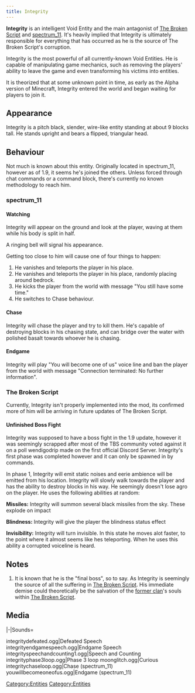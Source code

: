 ```yaml
---
title: Integrity
---
```


**Integrity** is an intelligent Void Entity and the main antagonist of
[The Broken Script](The_Broken_Script "wikilink") and
[spectrum_11](spectrum_11 "wikilink"). It's heavily implied that
Integrity is ultimately responsible for everything that has occurred as
he is the source of The Broken Script's corruption.

Integrity is the most powerful of all currently-known Void Entities. He
is capable of manipulating game mechanics, such as removing the players'
ability to leave the game and even transforming his victims into
entities.

It is theorized that at some unknown point in time, as early as the
Alpha version of Minecraft, Integrity entered the world and began
waiting for players to join it.

## Appearance

Integrity is a pitch black, slender, wire-like entity standing at about
9 blocks tall. He stands upright and bears a flipped, triangular head.

## Behaviour

Not much is known about this entity. Originally located in spectrum_11,
however as of 1.9, it seems he's joined the others. Unless forced
through chat commands or a command block, there's currently no known
methodology to reach him.

### spectrum_11

#### Watching

Integrity will appear on the ground and look at the player, waving at
them while his body is split in half.

A ringing bell will signal his appearance.

Getting too close to him will cause one of four things to happen:

1.  He vanishes and teleports the player in his place.
2.  He vanishes and teleports the player in his place, randomly placing
    around bedrock.
3.  He kicks the player from the world with message "You still have some
    time."
4.  He switches to Chase behaviour.

#### Chase

Integrity will chase the player and try to kill them. He's capable of
destroying blocks in his chasing state, and can bridge over the water
with polished basalt towards whoever he is chasing.

#### Endgame

Integrity will play "You will become one of us" voice line and ban the
player from the world with message "Connection terminated: No further
information".

### The Broken Script

Currently, Integrity isn't properly implemented into the mod, its
confirmed more of him will be arriving in future updates of The Broken
Script.

#### Unfinished Boss Fight

Integrity was supposed to have a boss fight in the 1.9 update, however
it was seemingly scrapped after most of the TBS community voted against
it on a poll wendigodrip made on the first official Discord Server.
Integrity's first phase was completed however and it can only be spawned
in by commands.

In phase 1, Integrity will emit static noises and eerie ambience will be
emitted from his location. Integrity will slowly walk towards the player
and has the ability to destroy blocks in his way. He seemingly doesn't
lose agro on the player. He uses the following abilities at random:

**Missiles:** Integrity will summon several black missiles from the sky.
These explode on impact

**Blindness:** Integrity will give the player the blindness status
effect

**Invisibility:** Integrity will turn invisible. In this state he moves
alot faster, to the point where it almost seems like hes teleporting.
When he uses this ability a corrupted voiceline is heard.

## Notes

1.  It is known that he is the "final boss", so to say. As Integrity is
    seemingly the source of all the suffering in [The Broken
    Script](The_Broken_Script "wikilink"). His immediate demise could
    theoretically be the salvation of the [former
    clan](Lore "wikilink")'s souls within [The Broken
    Script](The_Broken_Script "wikilink").

## Media

<tabber>

|-|Sounds=

integritydefeated.ogg|Defeated Speech integrityendgamespeech.ogg|Endgame
Speech integrityspeechandcounting1.ogg|Speech and Counting
integrityphase3loop.ogg|Phase 3 loop moonglitch.ogg|Curious
integritychaseloop.ogg|Chase (spectrum_11)
youwillbecomeoneofus.ogg|Endgame (spectrum_11)

</tabber>

[Category:Entities](Category:Entities "wikilink")
[Category:Entities](Category:Entities "wikilink")